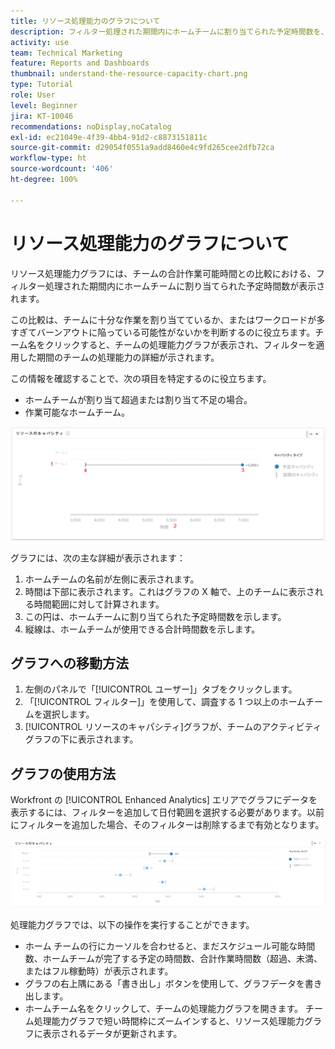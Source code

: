 ```yaml
---
title: リソース処理能力のグラフについて
description: フィルター処理された期間内にホームチームに割り当てられた予定時間数を、チームの合計作業可能時間と比較して、[!UICONTROL 拡張分析]のリソース処理能力グラフで表示する仕組みを学びます。
activity: use
team: Technical Marketing
feature: Reports and Dashboards
thumbnail: understand-the-resource-capacity-chart.png
type: Tutorial
role: User
level: Beginner
jira: KT-10046
recommendations: noDisplay,noCatalog
exl-id: ec21049e-4f39-4bb4-91d2-c8873151811c
source-git-commit: d29054f0551a9add8460e4c9fd265cee2dfb72ca
workflow-type: ht
source-wordcount: '406'
ht-degree: 100%

---
```


# リソース処理能力のグラフについて

リソース処理能力グラフには、チームの合計作業可能時間との比較における、フィルター処理された期間内にホームチームに割り当てられた予定時間数が表示されます。

この比較は、チームに十分な作業を割り当てているか、またはワークロードが多すぎてバーンアウトに陥っている可能性がないかを判断するのに役立ちます。チーム名をクリックすると、チームの処理能力グラフが表示され、フィルターを適用した期間のチームの処理能力の詳細が示されます。

この情報を確認することで、次の項目を特定するのに役立ちます。

* ホームチームが割り当て超過または割り当て不足の場合。
* 作業可能なホームチーム。

![以下の箇条書きで説明されているエリアに、数字付きのリソース処理能力グラフを示す画像](assets/section-3-2.png)

グラフには、次の主な詳細が表示されます：

1. ホームチームの名前が左側に表示されます。
1. 時間は下部に表示されます。これはグラフの X 軸で、上のチームに表示される時間範囲に対して計算されます。
1. この円は、ホームチームに割り当てられた予定時間数を示します。
1. 縦線は、ホームチームが使用できる合計時間数を示します。

## グラフへの移動方法

1. 左側のパネルで「[!UICONTROL ユーザー]」タブをクリックします。
1. 「[!UICONTROL フィルター]」を使用して、調査する 1 つ以上のホームチームを選択します。
1. [!UICONTROL リソースのキャパシティ]グラフが、チームのアクティビティグラフの下に表示されます。

## グラフの使用方法

Workfront の [!UICONTROL Enhanced Analytics] エリアでグラフにデータを表示するには、フィルターを追加して日付範囲を選択する必要があります。以前にフィルターを追加した場合、そのフィルターは削除するまで有効となります。

![リソース処理能力グラフを示す画像](assets/section-3-3.png)

処理能力グラフでは、以下の操作を実行することができます。

* ホーム チームの行にカーソルを合わせると、まだスケジュール可能な時間数、ホームチームが完了する予定の時間数、合計作業時間数（超過、未満、またはフル稼動時）が表示されます。
* グラフの右上隅にある「書き出し」ボタンを使用して、グラフデータを書き出します。
* ホームチーム名をクリックして、チームの処理能力グラフを開きます。 チーム処理能力グラフで短い時間枠にズームインすると、リソース処理能力グラフに表示されるデータが更新されます。
